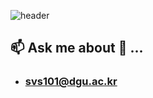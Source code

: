 ![header](https://capsule-render.vercel.app/api?type=rect&color=gradient&height=100&section=header&text=Hi&nbsp;there&nbsp;👋&fontSize=90)  

## 📫 Ask me about 💬 ... 
 - ### svs101@dgu.ac.kr

 
<!--
**choiyunh/choiyunh** is a ✨ _special_ ✨ repository because its `README.md` (this file) appears on your GitHub profile.

Here are some ideas to get you started:

- 🔭 I’m currently working on ...
- 🌱 I’m currently learning ...
- 👯 I’m looking to collaborate on ...
- 🤔 I’m looking for help with ...
- 💬 Ask me about ...
- 📫 How to reach me: ...
- 😄 Pronouns: ...
- ⚡ Fun fact: ...
-->
